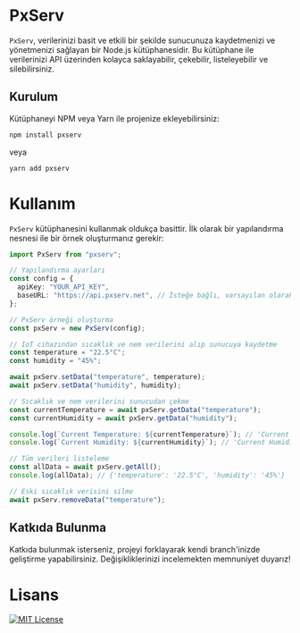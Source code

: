 # PxServ

`PxServ`, verilerinizi basit ve etkili bir şekilde sunucunuza kaydetmenizi ve yönetmenizi sağlayan bir Node.js kütüphanesidir. Bu kütüphane ile verilerinizi API üzerinden kolayca saklayabilir, çekebilir, listeleyebilir ve silebilirsiniz.

## Kurulum

Kütüphaneyi NPM veya Yarn ile projenize ekleyebilirsiniz:

```bash
npm install pxserv
```

veya

```
yarn add pxserv
```

# Kullanım

`PxServ` kütüphanesini kullanmak oldukça basittir. İlk olarak bir yapılandırma nesnesi ile bir örnek oluşturmanız gerekir:

```ts
import PxServ from "pxserv";

// Yapılandırma ayarları
const config = {
  apiKey: "YOUR_API_KEY",
  baseURL: "https://api.pxserv.net", // İsteğe bağlı, varsayılan olarak bu URL kullanılır
};

// PxServ örneği oluşturma
const pxServ = new PxServ(config);

// IoT cihazından sıcaklık ve nem verilerini alıp sunucuya kaydetme
const temperature = "22.5°C";
const humidity = "45%";

await pxServ.setData("temperature", temperature);
await pxServ.setData("humidity", humidity);

// Sıcaklık ve nem verilerini sunucudan çekme
const currentTemperature = await pxServ.getData("temperature");
const currentHumidity = await pxServ.getData("humidity");

console.log(`Current Temperature: ${currentTemperature}`); // 'Current Temperature: 22.5°C'
console.log(`Current Humidity: ${currentHumidity}`); // 'Current Humidity: 45%'

// Tüm verileri listeleme
const allData = await pxServ.getAll();
console.log(allData); // {'temperature': '22.5°C', 'humidity': '45%'}

// Eski sıcaklık verisini silme
await pxServ.removeData("temperature");
```

## Katkıda Bulunma

Katkıda bulunmak isterseniz, projeyi forklayarak kendi branch'inizde geliştirme yapabilirsiniz. Değişikliklerinizi incelemekten memnuniyet duyarız!

# Lisans

[![MIT License](https://img.shields.io/badge/License-MIT-blue.svg)](https://opensource.org/licenses/MIT)
